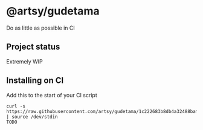# @artsy/gudetama

Do as little as possible in CI

## Project status

Extremely WIP

## Installing on CI

Add this to the start of your CI script

<!-- the_installation_command_is_on_the_next_line -->
    curl -s https://raw.githubusercontent.com/artsy/gudetama/1c222683b8db4a32488baf287957bd3797059867/install.sh | source /dev/stdin
    TODO
